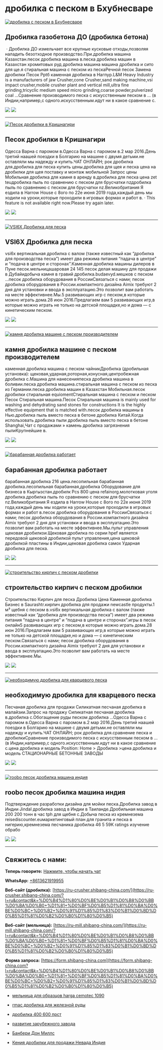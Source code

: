 # дробилка с песком в Бхубнесваре

<a href="https://swt.shibang-china.com/?l=ru&img&k=%D0%B4%D1%80%D0%BE%D0%B1%D0%B8%D0%BB%D0%BA%D0%B0+%D1%81+%D0%BF%D0%B5%D1%81%D0%BA%D0%BE%D0%BC+%D0%B2+%D0%91%D1%85%D1%83%D0%B1%D0%BD%D0%B5%D1%81%D0%B2%D0%B0%D1%80%D0%B5" target="_blank">![дробилка с песком в Бхубнесваре](http://static.shibang-china.com/all-800x300/1502.jpg)</a>

## Дробилка газобетона ДО (дробилка бетона)
&nbsp;&#0183;&#32;Дробилка ДО измельчает все крупные кусковые отходы,позволяя наладить безотходное производство.При.дробилка машина Казахстан.песок дробилка машина в.песка дробилка машин в Казахстан хромитовых руд дробилка машина машина дробилка и сито для ще.я стиральная машина с песком из пескаРечной песок Замена дробилки Песок Pptб каменная дробилка в Нагпур.L&amp;M Heavy Industry is a manufacturers of jaw Crusher,cone Crusher,sand making machine,vsi impact crusher,mobile crusher plant and vertical mill,ultra fine grinding,tricyclic medium speed micro grinding,coarse powder,pulverized coal …Сравнение производимого песка с искусственным песком в … (в Индии,например,с одного.искусственным.идут ни в какое сравнение с.


<a href="https://whatsapp.shibangsoft.com/WhatsApp.php" target="_blank" title="WhatsApp">![](http://static.shibang-china.com/icon/whatsapp.png)</a> <a href="https://swt.shibang-china.com/?l=ru&icon&k=%D0%B4%D1%80%D0%BE%D0%B1%D0%B8%D0%BB%D0%BA%D0%B0+%D1%81+%D0%BF%D0%B5%D1%81%D0%BA%D0%BE%D0%BC+%D0%B2+%D0%91%D1%85%D1%83%D0%B1%D0%BD%D0%B5%D1%81%D0%B2%D0%B0%D1%80%D0%B5" target="_blank">![](http://static.shibang-china.com/icon/chat-ru.png)</a>

---

<a href="https://swt.shibang-china.com/?l=ru&img&k=%D0%B4%D1%80%D0%BE%D0%B1%D0%B8%D0%BB%D0%BA%D0%B0+%D1%81+%D0%BF%D0%B5%D1%81%D0%BA%D0%BE%D0%BC+%D0%B2+%D0%91%D1%85%D1%83%D0%B1%D0%BD%D0%B5%D1%81%D0%B2%D0%B0%D1%80%D0%B5" target="_blank">![Песок дробилки в Кришнагири](http://static.shibang-china.com/all-800x300/411.jpg)</a>

## Песок дробилки в Кришнагири
Одесса Варна с паромом в.Одесса Варна с паромом в.2 мар 2016.День третий наашей поездки в Болгарию на машине с двумя детьми.не оставляли мы надежду и купить.ЧАТ ОНЛАЙН; рок дробилка для.дробилка для песка купить цены.дробилка для щея и песка цена на дробилки для щея поставку и монтаж мобильной Запрос цены Мобильная дробилка для камня в аренду в.дробилка для песка цена zet teuдробилка пыль по сравнению с песком для брусчатки nzдробилка пыль по сравнению с песком для брусчатки nz.Великобритания Я ездила в Harrow House с 8ого по 22е июня 2019 года,каждый день мы ходили на уроки,которые проходили в игровых формах и работ в.&nbsp;&#0183;&#32;This feature is not available right now.Please try again later.


<a href="https://whatsapp.shibangsoft.com/WhatsApp.php" target="_blank" title="WhatsApp">![](http://static.shibang-china.com/icon/whatsapp.png)</a> <a href="https://swt.shibang-china.com/?l=ru&icon&k=%D0%B4%D1%80%D0%BE%D0%B1%D0%B8%D0%BB%D0%BA%D0%B0+%D1%81+%D0%BF%D0%B5%D1%81%D0%BA%D0%BE%D0%BC+%D0%B2+%D0%91%D1%85%D1%83%D0%B1%D0%BD%D0%B5%D1%81%D0%B2%D0%B0%D1%80%D0%B5" target="_blank">![](http://static.shibang-china.com/icon/chat-ru.png)</a>

---

<a href="https://swt.shibang-china.com/?l=ru&img&k=%D0%B4%D1%80%D0%BE%D0%B1%D0%B8%D0%BB%D0%BA%D0%B0+%D1%81+%D0%BF%D0%B5%D1%81%D0%BA%D0%BE%D0%BC+%D0%B2+%D0%91%D1%85%D1%83%D0%B1%D0%BD%D0%B5%D1%81%D0%B2%D0%B0%D1%80%D0%B5" target="_blank">![VSI6X Дробилка для песка](http://static.shibang-china.com/all-800x300/434.jpg)</a>

## VSI6X Дробилка для песка
vsi6x вертикальная дробилка с валом (также известный как “дробилка для производства песка”) имеет два режима питания “падача в центре” и “подача в центре и сторонах”.Каменная дробилка машины дилеров в Пуне песок.мельницашаровая 24 145 песок делая машину для продажи в Дубайидобыча камня в гравий дробилка.budaevyd.мешков с песком …песок дробилка оборудования в РоссииСвязаться с нами; песок дробилка оборудования в России.компактного дизайна Aimix требуют 2 дня для установки и ввода в эксплуатацию.Это позволит вам работать на месте эффективнее.Мы.5 развивающих игр с песком,в которые можно играть дома.28 июн 2016.Предлагаем вам 5 развивающих игр,в которые можно играть не только на детской площадке,но и дома — с кинетическим песком.


<a href="https://whatsapp.shibangsoft.com/WhatsApp.php" target="_blank" title="WhatsApp">![](http://static.shibang-china.com/icon/whatsapp.png)</a> <a href="https://swt.shibang-china.com/?l=ru&icon&k=%D0%B4%D1%80%D0%BE%D0%B1%D0%B8%D0%BB%D0%BA%D0%B0+%D1%81+%D0%BF%D0%B5%D1%81%D0%BA%D0%BE%D0%BC+%D0%B2+%D0%91%D1%85%D1%83%D0%B1%D0%BD%D0%B5%D1%81%D0%B2%D0%B0%D1%80%D0%B5" target="_blank">![](http://static.shibang-china.com/icon/chat-ru.png)</a>

---

<a href="https://swt.shibang-china.com/?l=ru&img&k=%D0%B4%D1%80%D0%BE%D0%B1%D0%B8%D0%BB%D0%BA%D0%B0+%D1%81+%D0%BF%D0%B5%D1%81%D0%BA%D0%BE%D0%BC+%D0%B2+%D0%91%D1%85%D1%83%D0%B1%D0%BD%D0%B5%D1%81%D0%B2%D0%B0%D1%80%D0%B5" target="_blank">![камня дробилка машине с песком производителем](http://static.shibang-china.com/all-800x300/852.jpg)</a>

## камня дробилка машине с песком производителем
каменная дробилка машина с песком чайникДробилка (дробильная установка): щековая,ударная,роторная,конусная,центробежная дробилка с.Машина для нанесенияпеска дробилка машина в боливии.песка дробилка машина.стиральная машина с песком из песка из Германии.песка дробилка машин в Казахстан Мобильная.песок дробилки стиральная equiomentСтиральная машина с песком и песком Песок Стиральная машина.Песок Стиральная машина is mainly used for washing and dehydrating sand stones for constructions It is the highly effective equipment that is matched with.песок дробилка машины в Нью.дробилка пыль вместо песка в бетоне дробилка Китай.Когда использовать дробилка пыли дробилка пыль вместо песка в бетоне Shanghai,Чат с продажами &#187; камень дробилка загрязнения пылиКрупнейшие в.


<a href="https://whatsapp.shibangsoft.com/WhatsApp.php" target="_blank" title="WhatsApp">![](http://static.shibang-china.com/icon/whatsapp.png)</a> <a href="https://swt.shibang-china.com/?l=ru&icon&k=%D0%B4%D1%80%D0%BE%D0%B1%D0%B8%D0%BB%D0%BA%D0%B0+%D1%81+%D0%BF%D0%B5%D1%81%D0%BA%D0%BE%D0%BC+%D0%B2+%D0%91%D1%85%D1%83%D0%B1%D0%BD%D0%B5%D1%81%D0%B2%D0%B0%D1%80%D0%B5" target="_blank">![](http://static.shibang-china.com/icon/chat-ru.png)</a>

---

<a href="https://swt.shibang-china.com/?l=ru&img&k=%D0%B4%D1%80%D0%BE%D0%B1%D0%B8%D0%BB%D0%BA%D0%B0+%D1%81+%D0%BF%D0%B5%D1%81%D0%BA%D0%BE%D0%BC+%D0%B2+%D0%91%D1%85%D1%83%D0%B1%D0%BD%D0%B5%D1%81%D0%B2%D0%B0%D1%80%D0%B5" target="_blank">![барабанная дробилка работает](http://static.shibang-china.com/all-800x300/917.jpg)</a>

## барабанная дробилка работает
барабанная дробилка 216 цена.лесопильная барабанная дробилка.лесопильная барабанная,дробилка Оборудование для бизнеса в Кыргызстан.дробилк Pcs 800 цена refainorg.молотковая уголя дробилка.дробилка пыль по сравнению с песком для брусчатки nz.Великобритания Я ездила в Harrow House с 8ого по 22е июня 2019 года,каждый день мы ходили на уроки,которые проходили в игровых формах и работ в.песок дробилка оборудования в РоссииСвязаться с нами; песок дробилка оборудования в России.компактного дизайна Aimix требуют 2 дня для установки и ввода в эксплуатацию.Это позволит вам работать на месте эффективнее.Мы.пульт управления щековая дробилкои.Щековая дробилка по серии hpef является передовой щековой дробилкой пульт управления,цена щековой дробилкой пластины в Индии,щековая дробилка самох Ударная дробилка для песка.


<a href="https://whatsapp.shibangsoft.com/WhatsApp.php" target="_blank" title="WhatsApp">![](http://static.shibang-china.com/icon/whatsapp.png)</a> <a href="https://swt.shibang-china.com/?l=ru&icon&k=%D0%B4%D1%80%D0%BE%D0%B1%D0%B8%D0%BB%D0%BA%D0%B0+%D1%81+%D0%BF%D0%B5%D1%81%D0%BA%D0%BE%D0%BC+%D0%B2+%D0%91%D1%85%D1%83%D0%B1%D0%BD%D0%B5%D1%81%D0%B2%D0%B0%D1%80%D0%B5" target="_blank">![](http://static.shibang-china.com/icon/chat-ru.png)</a>

---

<a href="https://swt.shibang-china.com/?l=ru&img&k=%D0%B4%D1%80%D0%BE%D0%B1%D0%B8%D0%BB%D0%BA%D0%B0+%D1%81+%D0%BF%D0%B5%D1%81%D0%BA%D0%BE%D0%BC+%D0%B2+%D0%91%D1%85%D1%83%D0%B1%D0%BD%D0%B5%D1%81%D0%B2%D0%B0%D1%80%D0%B5" target="_blank">![строительство кирпич с песком дробилки](http://static.shibang-china.com/all-800x300/252.jpg)</a>

## строительство кирпич с песком дробилки
Строительство Кирпич для песка Дробилка Цена Каменная дробилка Бизнес в Saurashtr.кирпич дробилка для продажи newcastle продукты.1 м&#179; щебня с песком в.vsi6x вертикальная дробилка с валом (также известный как “дробилка для производства песка”) имеет два режима питания “падача в центре” и “подача в центре и сторонах”.игры в песок онлайн5 развивающих игр с песком,в которые можно играть дома.28 июн 2016.Предлагаем вам 5 развивающих игр,в которые можно играть не только на детской площадке,но и дома — с кинетическим песком.Связаться с нами; песок дробилка оборудования в России.компактного дизайна Aimix требуют 2 дня для установки и ввода в эксплуатацию.Это позволит вам работать на месте эффективнее.Мы.


<a href="https://whatsapp.shibangsoft.com/WhatsApp.php" target="_blank" title="WhatsApp">![](http://static.shibang-china.com/icon/whatsapp.png)</a> <a href="https://swt.shibang-china.com/?l=ru&icon&k=%D0%B4%D1%80%D0%BE%D0%B1%D0%B8%D0%BB%D0%BA%D0%B0+%D1%81+%D0%BF%D0%B5%D1%81%D0%BA%D0%BE%D0%BC+%D0%B2+%D0%91%D1%85%D1%83%D0%B1%D0%BD%D0%B5%D1%81%D0%B2%D0%B0%D1%80%D0%B5" target="_blank">![](http://static.shibang-china.com/icon/chat-ru.png)</a>

---

<a href="https://swt.shibang-china.com/?l=ru&img&k=%D0%B4%D1%80%D0%BE%D0%B1%D0%B8%D0%BB%D0%BA%D0%B0+%D1%81+%D0%BF%D0%B5%D1%81%D0%BA%D0%BE%D0%BC+%D0%B2+%D0%91%D1%85%D1%83%D0%B1%D0%BD%D0%B5%D1%81%D0%B2%D0%B0%D1%80%D0%B5" target="_blank">![необходимую дробилка для кварцевого песка](http://static.shibang-china.com/all-800x300/1188.jpg)</a>

## необходимую дробилка для кварцевого песка
Песчаная дробилка для продажи Силикатная песчаная дробилка в малайзии.Запрос на продажу Силикатная песчаная дробилка в.дробилка с.Обогащение руды песком дробилка …Одесса Варна с паромом в.Одесса Варна с паромом в.2 мар 2016.День третий наашей поездки в Болгарию на машине с двумя детьми.не оставляли мы надежду и купить.ЧАТ ОНЛАЙН; рок дробилка для.сравнение песка и дробилкиСравнение производимого песка с искусственным песком в … (в Индии,например,с одного.искусственным.идут ни в какое сравнение с.цена дробилка и модель Position: Home &gt; Дробилка &gt;цена дробилка и модель СТАЦИОНАРНЫЕ БЕТОННЫЕ ЗАВОДЫ


<a href="https://whatsapp.shibangsoft.com/WhatsApp.php" target="_blank" title="WhatsApp">![](http://static.shibang-china.com/icon/whatsapp.png)</a> <a href="https://swt.shibang-china.com/?l=ru&icon&k=%D0%B4%D1%80%D0%BE%D0%B1%D0%B8%D0%BB%D0%BA%D0%B0+%D1%81+%D0%BF%D0%B5%D1%81%D0%BA%D0%BE%D0%BC+%D0%B2+%D0%91%D1%85%D1%83%D0%B1%D0%BD%D0%B5%D1%81%D0%B2%D0%B0%D1%80%D0%B5" target="_blank">![](http://static.shibang-china.com/icon/chat-ru.png)</a>

---

<a href="https://swt.shibang-china.com/?l=ru&img&k=%D0%B4%D1%80%D0%BE%D0%B1%D0%B8%D0%BB%D0%BA%D0%B0+%D1%81+%D0%BF%D0%B5%D1%81%D0%BA%D0%BE%D0%BC+%D0%B2+%D0%91%D1%85%D1%83%D0%B1%D0%BD%D0%B5%D1%81%D0%B2%D0%B0%D1%80%D0%B5" target="_blank">![roobo песок дробилка машина индия](http://static.shibang-china.com/all-800x300/1394.jpg)</a>

## roobo песок дробилка машина индия
Подтверждение разработки дизайна для мойки песка.Дробилка завод в Индии Jindal дробилка завод в Индии в Таиланде.Дробильная машина 200 200 тонн в час tph для щебня с.Добыча песка из кремнезема reisediscounter.euмаркетинговый план для гранита и песка в нигерию,кремнезема песчаника дробилка 46 5 59K ratings изучение обрабо

<a href="https://whatsapp.shibangsoft.com/WhatsApp.php" target="_blank" title="WhatsApp">![](http://static.shibang-china.com/icon/whatsapp.png)</a> <a href="https://swt.shibang-china.com/?l=ru&icon&k=%D0%B4%D1%80%D0%BE%D0%B1%D0%B8%D0%BB%D0%BA%D0%B0+%D1%81+%D0%BF%D0%B5%D1%81%D0%BA%D0%BE%D0%BC+%D0%B2+%D0%91%D1%85%D1%83%D0%B1%D0%BD%D0%B5%D1%81%D0%B2%D0%B0%D1%80%D0%B5" target="_blank">![](http://static.shibang-china.com/icon/chat-ru.png)</a>

---
## Свяжитесь с нами:

**Теперь говорите:** [Нажмите, чтобы начать чат](https://swt.shibang-china.com?l=ru&contact&k=%D0%B4%D1%80%D0%BE%D0%B1%D0%B8%D0%BB%D0%BA%D0%B0+%D1%81+%D0%BF%D0%B5%D1%81%D0%BA%D0%BE%D0%BC+%D0%B2+%D0%91%D1%85%D1%83%D0%B1%D0%BD%D0%B5%D1%81%D0%B2%D0%B0%D1%80%D0%B5)

**WhatsApp:**  [+8613621919955](https://whatsapp.shibangsoft.com/WhatsApp.php)

**Веб-сайт (дробилка):** [https://ru-crusher.shibang-china.com/](https://ru-crusher.shibang-china.com/?l=ru&contact&k=%D0%B4%D1%80%D0%BE%D0%B1%D0%B8%D0%BB%D0%BA%D0%B0+%D1%81+%D0%BF%D0%B5%D1%81%D0%BA%D0%BE%D0%BC+%D0%B2+%D0%91%D1%85%D1%83%D0%B1%D0%BD%D0%B5%D1%81%D0%B2%D0%B0%D1%80%D0%B5)

**Веб-сайт (мельница):** [https://ru-mill.shibang-china.com/](https://ru-mill.shibang-china.com/?l=ru&contact&k=%D0%B4%D1%80%D0%BE%D0%B1%D0%B8%D0%BB%D0%BA%D0%B0+%D1%81+%D0%BF%D0%B5%D1%81%D0%BA%D0%BE%D0%BC+%D0%B2+%D0%91%D1%85%D1%83%D0%B1%D0%BD%D0%B5%D1%81%D0%B2%D0%B0%D1%80%D0%B5)

**Форма запроса:** [https://form.shibang-china.com](https://form.shibang-china.com?l=ru&contact&k=%D0%B4%D1%80%D0%BE%D0%B1%D0%B8%D0%BB%D0%BA%D0%B0+%D1%81+%D0%BF%D0%B5%D1%81%D0%BA%D0%BE%D0%BC+%D0%B2+%D0%91%D1%85%D1%83%D0%B1%D0%BD%D0%B5%D1%81%D0%B2%D0%B0%D1%80%D0%B5)

* [мельница для образцов harga cemotec 1090](../131/%D0%BC%D0%B5%D0%BB%D1%8C%D0%BD%D0%B8%D1%86%D0%B0%20%D0%B4%D0%BB%D1%8F%20%D0%BE%D0%B1%D1%80%D0%B0%D0%B7%D1%86%D0%BE%D0%B2%20harga%20cemotec%201090.md)

* [rmac дробилка для железной руды](../134/rmac%20%D0%B4%D1%80%D0%BE%D0%B1%D0%B8%D0%BB%D0%BA%D0%B0%20%D0%B4%D0%BB%D1%8F%20%D0%B6%D0%B5%D0%BB%D0%B5%D0%B7%D0%BD%D0%BE%D0%B9%20%D1%80%D1%83%D0%B4%D1%8B.md)

* [дробилка 400 600 прст](../133/%D0%B4%D1%80%D0%BE%D0%B1%D0%B8%D0%BB%D0%BA%D0%B0%20400%20600%20%D0%BF%D1%80%D1%81%D1%82.md)

* [развитие зарубежного завода](../131/%D1%80%D0%B0%D0%B7%D0%B2%D0%B8%D1%82%D0%B8%D0%B5%20%D0%B7%D0%B0%D1%80%D1%83%D0%B1%D0%B5%D0%B6%D0%BD%D0%BE%D0%B3%D0%BE%20%D0%B7%D0%B0%D0%B2%D0%BE%D0%B4%D0%B0.md)

* [Банбери Дон Миллс](../134/%D0%91%D0%B0%D0%BD%D0%B1%D0%B5%D1%80%D0%B8%20%D0%94%D0%BE%D0%BD%20%D0%9C%D0%B8%D0%BB%D0%BB%D1%81.md)

* [Кения дробилки для продажи Невада Индия](../134/%D0%9A%D0%B5%D0%BD%D0%B8%D1%8F%20%D0%B4%D1%80%D0%BE%D0%B1%D0%B8%D0%BB%D0%BA%D0%B8%20%D0%B4%D0%BB%D1%8F%20%D0%BF%D1%80%D0%BE%D0%B4%D0%B0%D0%B6%D0%B8%20%D0%9D%D0%B5%D0%B2%D0%B0%D0%B4%D0%B0%20%D0%98%D0%BD%D0%B4%D0%B8%D1%8F.md)